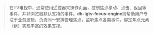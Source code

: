 > 在TV电视中，通常使用遥控器来操作页面，控制焦点移动、点击、返回等事件，并非浏览器默认支持的事件。**db-lgtv-focus-engine**则帮助用户专注于业务逻辑，负责同一安排管理焦点，监听焦点各类事件，绑定焦点元素（组）实现丰富的效果支撑。